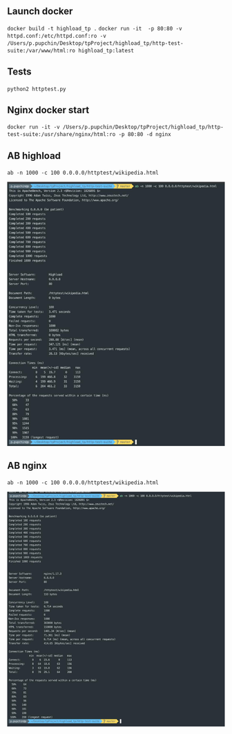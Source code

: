 ## Launch docker

`docker build -t highload_tp .`
`docker run -it  -p 80:80 -v httpd.conf:/etc/httpd.conf:ro -v /Users/p.pupchin/Desktop/tpProject/highload_tp/http-test-suite:/var/www/html:ro highload_tp:latest`

## Tests

`python2 httptest.py`

## Nginx docker start

`docker run -it -v /Users/p.pupchin/Desktop/tpProject/highload_tp/http-test-suite:/usr/share/nginx/html:ro -p 80:80 -d nginx`

## AB highload

`ab -n 1000 -c 100 0.0.0.0/httptest/wikipedia.html`

![alt text](./highload_ab.jpg)

## AB nginx

`ab -n 1000 -c 100 0.0.0.0/httptest/wikipedia.html`

![alt text](./nginx_ab.jpg)

